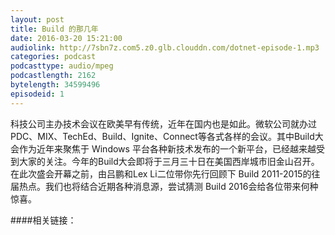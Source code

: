 ```yaml
---
layout: post
title: Build 的那几年
date: 2016-03-20 15:21:00
audiolink: http://7sbn7z.com5.z0.glb.clouddn.com/dotnet-episode-1.mp3
categories: podcast 
podcasttype: audio/mpeg
podcastlength: 2162
bytelength: 34599496 
episodeid: 1
---
```


科技公司主办技术会议在欧美早有传统，近年在国内也是如此。微软公司就办过PDC、MIX、TechEd、Build、Ignite、Connect等各式各样的会议。其中Build大会作为近年来聚焦于 Windows 平台各种新技术发布的一个新平台，已经越来越受到大家的关注。今年的Build大会即将于三月三十日在美国西岸城市旧金山召开。在此次盛会开幕之前，由吕鹏和Lex Li二位带你先行回顾下 Build 2011-2015的往届热点。我们也将结合近期各种消息源，尝试猜测 Build 2016会给各位带来何种惊喜。

####相关链接：
